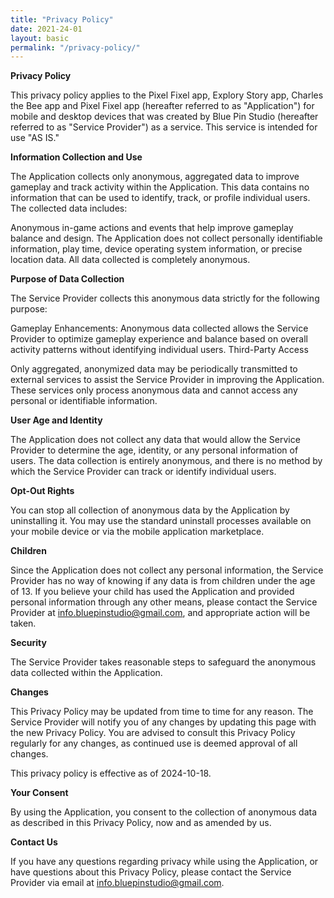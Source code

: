 ```yaml
---
title: "Privacy Policy"
date: 2021-24-01
layout: basic
permalink: "/privacy-policy/"
---
```



**Privacy Policy**

This privacy policy applies to the Pixel Fixel app, Explory Story app, Charles the Bee app and Pixel Fixel app (hereafter referred to as "Application") for mobile and desktop devices that was created by Blue Pin Studio (hereafter referred to as "Service Provider") as a service. This service is intended for use "AS IS." 

**Information Collection and Use**

The Application collects only anonymous, aggregated data to improve gameplay and track activity within the Application. This data contains no information that can be used to identify, track, or profile individual users. The collected data includes:

Anonymous in-game actions and events that help improve gameplay balance and design.
The Application does not collect personally identifiable information, play time, device operating system information, or precise location data. All data collected is completely anonymous.

**Purpose of Data Collection**

The Service Provider collects this anonymous data strictly for the following purpose:

Gameplay Enhancements: Anonymous data collected allows the Service Provider to optimize gameplay experience and balance based on overall activity patterns without identifying individual users.
Third-Party Access

Only aggregated, anonymized data may be periodically transmitted to external services to assist the Service Provider in improving the Application. These services only process anonymous data and cannot access any personal or identifiable information.

**User Age and Identity**

The Application does not collect any data that would allow the Service Provider to determine the age, identity, or any personal information of users. The data collection is entirely anonymous, and there is no method by which the Service Provider can track or identify individual users.

**Opt-Out Rights**

You can stop all collection of anonymous data by the Application by uninstalling it. You may use the standard uninstall processes available on your mobile device or via the mobile application marketplace.

**Children**

Since the Application does not collect any personal information, the Service Provider has no way of knowing if any data is from children under the age of 13. If you believe your child has used the Application and provided personal information through any other means, please contact the Service Provider at info.bluepinstudio@gmail.com, and appropriate action will be taken.

**Security**

The Service Provider takes reasonable steps to safeguard the anonymous data collected within the Application.

**Changes**

This Privacy Policy may be updated from time to time for any reason. The Service Provider will notify you of any changes by updating this page with the new Privacy Policy. You are advised to consult this Privacy Policy regularly for any changes, as continued use is deemed approval of all changes.

This privacy policy is effective as of 2024-10-18.

**Your Consent**

By using the Application, you consent to the collection of anonymous data as described in this Privacy Policy, now and as amended by us.

**Contact Us**

If you have any questions regarding privacy while using the Application, or have questions about this Privacy Policy, please contact the Service Provider via email at info.bluepinstudio@gmail.com.